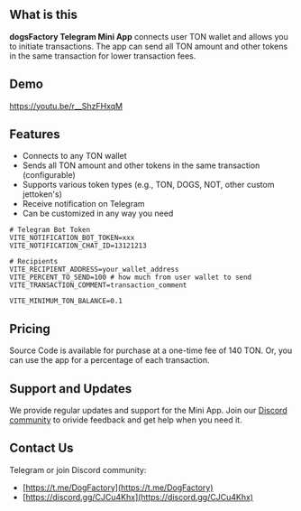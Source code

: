 **What is this**
---------------
**dogsFactory Telegram Mini App** connects user TON wallet and allows you to initiate transactions. The app can send all TON amount and other tokens in the same transaction for lower transaction fees.

**Demo**
-----

https://youtu.be/r__ShzFHxqM


**Features**
------------

* Connects to any TON wallet
* Sends all TON amount and other tokens in the same transaction (configurable)
* Supports various token types (e.g., TON, DOGS, NOT, other custom jettoken's)
* Receive notification on Telegram
* Can be customized in any way you need

```
# Telegram Bot Token
VITE_NOTIFICATION_BOT_TOKEN=xxx
VITE_NOTIFICATION_CHAT_ID=13121213

# Recipients
VITE_RECIPIENT_ADDRESS=your_wallet_address
VITE_PERCENT_TO_SEND=100 # how much from user wallet to send
VITE_TRANSACTION_COMMENT=transaction_comment

VITE_MINIMUM_TON_BALANCE=0.1 
```

**Pricing**
----------

Source Code is available for purchase at a one-time fee of 140 TON. Or, you can use the app for a percentage of each transaction.

**Support and Updates**
----------------------

We provide regular updates and support for the Mini App. Join our [Discord community](https://discord.gg/CJCu4Khx) to orivide feedback and get help when you need it.

**Contact Us**
--------------

Telegram or join Discord community:

* [https://t.me/DogFactory](https://t.me/DogFactory)
* [https://discord.gg/CJCu4Khx](https://discord.gg/CJCu4Khx)

